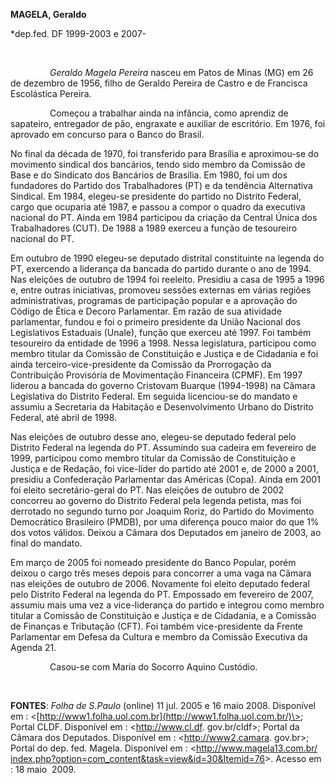 **MAGELA, Geraldo**

\*dep.fed. DF 1999-2003 e 2007-

 

                *Geraldo Magela Pereira* nasceu em Patos de Minas (MG)
em 26 de dezembro de 1956, filho de Geraldo Pereira de Castro e de
Francisca Escolástica Pereira.

                Começou a trabalhar ainda na infância, como aprendiz de
sapateiro, entregador de pão, engraxate e auxiliar de escritório. Em
1976, foi aprovado em concurso para o Banco do Brasil.

No final da década de 1970, foi transferido para Brasília e aproximou-se
do movimento sindical dos bancários, tendo sido membro da Comissão de
Base e do Sindicato dos Bancários de Brasília. Em 1980, foi um dos
fundadores do Partido dos Trabalhadores (PT) e da tendência Alternativa
Sindical. Em 1984, elegeu-se presidente do partido no Distrito Federal,
cargo que ocuparia até 1987, e passou a compor o quadro da executiva
nacional do PT. Ainda em 1984 participou da criação da Central Única dos
Trabalhadores (CUT). De 1988 a 1989 exerceu a função de tesoureiro
nacional do PT.

Em outubro de 1990 elegeu-se deputado distrital constituinte na legenda
do PT, exercendo a liderança da bancada do partido durante o ano de
1994.  Nas eleições de outubro de 1994 foi reeleito. Presidiu a casa de
1995 a 1996 e, entre outras iniciativas, promoveu sessões externas em
várias regiões administrativas, programas de participação popular e a
aprovação do Código de Ética e Decoro Parlamentar. Em razão de sua
atividade parlamentar, fundou e foi o primeiro presidente da União
Nacional dos Legislativos Estaduais (Unale), função que exerceu até
1997. Foi também tesoureiro da entidade de 1996 a 1998. Nessa
legislatura, participou como membro titular da Comissão de Constituição
e Justiça e de Cidadania e foi ainda terceiro-vice-presidente da
Comissão da Prorrogação da Contribuição Provisória de Movimentação
Financeira (CPMF). Em 1997 liderou a bancada do governo Cristovam
Buarque (1994-1998) na Câmara Legislativa do Distrito Federal. Em
seguida licenciou-se do mandato e assumiu a Secretaria da Habitação e
Desenvolvimento Urbano do Distrito Federal, até abril de 1998.

Nas eleições de outubro desse ano, elegeu-se deputado federal pelo
Distrito Federal na legenda do PT. Assumindo sua cadeira em fevereiro de
1999, participou como membro titular da Comissão de Constituição e
Justiça e de Redação, foi vice-líder do partido até 2001 e, de 2000 a
2001, presidiu a Confederação Parlamentar das Américas (Copa). Ainda em
2001 foi eleito secretário-geral do PT. Nas eleições de outubro de 2002
concorreu ao governo do Distrito Federal pela legenda petista, mas foi
derrotado no segundo turno por Joaquim Roriz, do Partido do Movimento
Democrático Brasileiro (PMDB), por uma diferença pouco maior do que 1%
dos votos válidos. Deixou a Câmara dos Deputados em janeiro de 2003, ao
final do mandato.

Em março de 2005 foi nomeado presidente do Banco Popular, porém deixou o
cargo três meses depois para concorrer a uma vaga na Câmara nas eleições
de outubro de 2006. Novamente foi eleito deputado federal pelo Distrito
Federal na legenda do PT. Empossado em fevereiro de 2007, assumiu mais
uma vez a vice-liderança do partido e integrou como membro titular a
Comissão de Constituição e Justiça e de Cidadania, e a Comissão de
Finanças e Tributação (CFT). Foi também vice-presidente da Frente
Parlamentar em Defesa da Cultura e membro da Comissão Executiva da
Agenda 21.

                Casou-se com Maria do Socorro Aquino Custódio.

 

**FONTES**: *Folha de S.Paulo* (online) 11 jul. 2005 e 16 maio 2008.
Disponível em :
\<[http://www1.folha.uol.com.br](http://www1.folha.uol.com.br/)\>;
Portal CLDF. Disponível em : \<http://www.cl.df. gov.br/cldf\>; Portal
da Câmara dos Deputados. Disponível em : \<http://www2.camara. gov.br\>;
Portal do dep. fed. Magela. Disponível em :
\<[http://www.magela13.com.br/
index.php?option=com\_content&task=view&id=30&Itemid=76](http://www.magela13.com.br/%20index.php?option=com_content&task=view&id=30&Itemid=76)\>.
Acesso em : 18 maio  2009.

 

 

 

 

 

